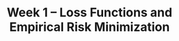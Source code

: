 ---
    title: Week 1 – Loss Functions and Empirical Risk Minimization
    weekNumber: 1
    days:
      - date: 2023-4-3
        events:
          "**LEC 1**{: .label .label-lecture } [Learning from Data](resources/lecture/lec01.pdf) [✏️](resources/lecture/lec01_a00.pdf)": 
            "[📖 pg 1-5](resources/notes/notes_chapter_1.pdf#page=1)"
          "**SURV**{: .label .label-survey } [Welcome Survey](https://forms.gle/cgBwYyFeSPYUy1Vv8)":
      - date: 2023-4-5
        events:
          "**LEC 2**{: .label .label-lecture } [Minimizing Mean Absolute Error](resources/lecture/lec02.pdf) [✏️](resources/lecture/lec01_a00.pdf)": 
            "[📖 pg 5-9](resources/notes/notes_chapter_1.pdf#page=5)":
          "**DISC**{: .label .label-disc } [Groupwork 1](resources/groupwork/groupwork1.pdf)":
      - date: 2023-4-7
        events:
          "**LEC 3**{: .label .label-lecture } (coming soon)":

---